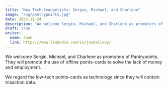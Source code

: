 ```yaml
---
title: "New Tech-Evangelists: Sergio, Michael, and Charlene"
image: "/og/pantrypoints.jpg"
date: 2023-11-24
description: "We welcome Sergio, Michael, and Charlene as promoters of Pantrypoints"
draft: true
writer:
  name: Juan
  link: https://www.linkedin.com/in/jundalisay/
---
```


We welcome Sergio, Michael, and Charlene as promoters of Pantrypoints. They will promote the use of offline points-cards to solve the lack of money and employment. 

We regard the low-tech points-cards as technology since they will contain trisaction data. 

